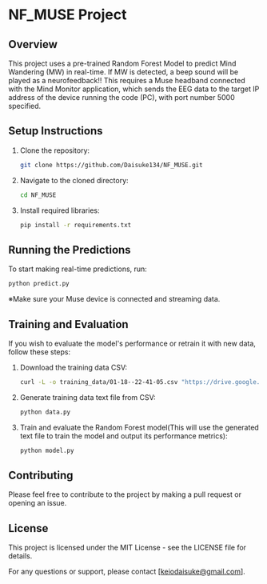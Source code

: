 # NF_MUSE Project

## Overview
This project uses a pre-trained Random Forest Model to predict Mind Wandering (MW) in real-time. If MW is detected, a beep sound will be played as a neurofeedback!!
This requires a Muse headband connected with the Mind Monitor application, which sends the EEG data to the target IP address of the device running the code (PC), with port number 5000 specified.

## Setup Instructions
1. Clone the repository:
   ```bash
   git clone https://github.com/Daisuke134/NF_MUSE.git
   ```  
2. Navigate to the cloned directory:
   ```bash   
   cd NF_MUSE
   ``` 
3. Install required libraries:
   ```bash
   pip install -r requirements.txt
   ``` 
## Running the Predictions
To start making real-time predictions, run:
   ```bash
   python predict.py
   ``` 
※Make sure your Muse device is connected and streaming data.

## Training and Evaluation
If you wish to evaluate the model's performance or retrain it with new data, follow these steps:

1. Download the training data CSV:
   ```bash
   curl -L -o training_data/01-18--22-41-05.csv "https://drive.google.com/uc?export=download&id=1InAOM7XTEpIAwKFhyzCfsYTwFx0rgFnz"
   ```
2. Generate training data text file from CSV:
   ```bash   
   python data.py
   ```
3. Train and evaluate the Random Forest model(This will use the generated text file to train the model and output its performance metrics):
   ```bash 
   python model.py
   ```

## Contributing
Please feel free to contribute to the project by making a pull request or opening an issue.

## License
This project is licensed under the MIT License - see the LICENSE file for details.

For any questions or support, please contact [keiodaisuke@gmail.com].



   


